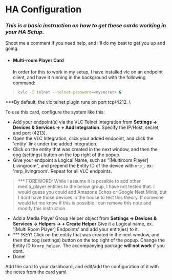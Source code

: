 # HA Configuration 
### _This is a basic instruction on how to get these cards working in your HA Setup._
Shoot me a comment if you need help, and I'll do my best to get you up and going.

- #### Multi-room Player Card
  In order for this to work in my setup, I have installed vlc on an endpoint client, and have it running in the background with the following command:
> ```sh
> cvlc -I telnet --telnet-password=<mysecret> &
> ``` 
  ***By default, the vlc telnet plugin runs on port tcp/4212. \
  
  To use this card, configure the system like this:
  - Add your endpoint(s) via the VLC Telnet integration from **Settings -> Devices & Services -> + Add Integration**. Specify the IP/Host, secret, and port (4213).
  - Open the VLC Integration, click your added endpoint, and click the 'entity' link under the added integration.
  - Click on the entity that was created in the next window, and then the cog (settings) button on the top right of the popup.
  - Give your endpoint a Logical Name, such as "[Multiroom Player] Livingroom", and prepend the Entity ID of the device with `mrp_`. ex: 'mrp_livingroom'. Repeat for all VLC endpoints.

  > *** FOREWORD: While I assume it is possible to add other media_player entities to the below group, I have not tested that. I would guess you could add Amazone Echos or Google Nest Minis, but I dont have those devices in the house to test this theory. If someone would let me know if this is possible I can remove this note and modify this instruction.
  - Add a Media Player Group Helper object from **Settings -> Devices & Services -> Helpers -> + Create Helper** Give it a Logical name, ex. '[Multi Room Player] Endpoints' and add your entit(ies) to it.
  - *** !KEY! Click on the entity that was created in the next window, and then the cog (settings) button on the top right of the popup. Change the Entity ID to `mrp_helper`. The accompanying package **will not work** if you dont.
  - Done!

  Add the card to your dashboard, and edit/add the configuration of it with the notes from the card yaml.
